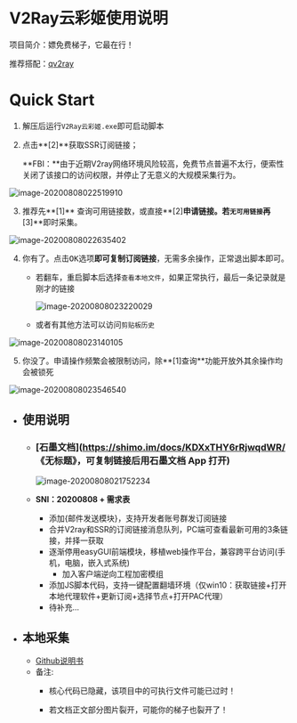 # V2Ray云彩姬使用说明

项目简介：嫖免费梯子，它最在行！

推荐搭配：[qv2ray](https://qv2ray.net/)

# Quick Start

1. 解压后运行`V2Ray云彩姬.exe`即可启动脚本

2. 点击**[2]**获取SSR订阅链接；

   **FBI：**由于近期V2ray网络环境风险较高，免费节点普遍不太行，便索性关闭了该接口的访问权限，并停止了无意义的大规模采集行为。

![image-20200808022519910](C:\Users\47159\AppData\Roaming\Typora\typora-user-images\image-20200808022519910.png)

3. 推荐先**[1]** 查询可用链接数，或直接**[2]**申请链接。若`无可用链接`再**[3]**即时采集。

![image-20200808022635402](C:\Users\47159\AppData\Roaming\Typora\typora-user-images\image-20200808022635402.png)

4. 你有了。点击<kbd>OK</kbd>选项**即可复制订阅链接**，无需多余操作，正常退出脚本即可。

   - 若翻车，重启脚本后选择`查看本地文件`，如果正常执行，最后一条记录就是刚才的链接

     ![image-20200808023220029](C:\Users\47159\AppData\Roaming\Typora\typora-user-images\image-20200808023220029.png)

   - 或者有其他方法可以访问`剪贴板历史`

![image-20200808023140105](C:\Users\47159\AppData\Roaming\Typora\typora-user-images\image-20200808023140105.png)



5. 你没了。申请操作频繁会被限制访问，除**[1]查询**功能开放外其余操作均会被锁死

![image-20200808023546540](C:\Users\47159\AppData\Roaming\Typora\typora-user-images\image-20200808023546540.png)

- ## 使用说明

  - ### [石墨文档](https://shimo.im/docs/KDXxTHY6rRjwqdWR/ 《无标题》，可复制链接后用石墨文档 App 打开)

    ![image-20200808021752234](C:\Users\47159\AppData\Roaming\Typora\typora-user-images\image-20200808021752234.png)
    
  - **SNI：20200808 + 需求表**

    - 添加{邮件发送模块}，支持开发者账号群发订阅链接
    - 合并V2ray和SSR的订阅链接消息队列，PC端可查看最新可用的3条链接，并择一获取
    - 逐渐停用easyGUI前端模块，移植web操作平台，兼容跨平台访问(手机，电脑，嵌入式系统)
      - 加入客户端逆向工程加密模组
    - 添加JS脚本代码，支持一键配置翻墙环境（仅win10：获取链接+打开本地代理软件+更新订阅+选择节点+打开PAC代理）
    - 待补充...

    

- ## 本地采集

  - [Github说明书](https://github.com/QIN2DIM/v-y_spider)
  - 备注:
    - 核心代码已隐藏，该项目中的可执行文件可能已过时！
    
    - 若文档正文部分图片裂开，可能你的梯子也裂开了！
    
      